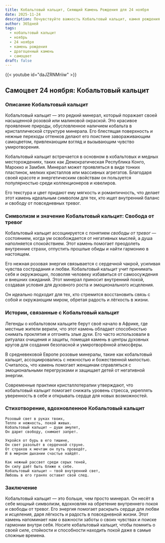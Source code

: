 ```yaml
---
title: Кобальтовый кальцит, Сияющий Камень Рождения для 24 ноября
date: 2025-11-24
description: Почувствуйте важность Кобальтовый кальцит, камня рождения 24 ноября, который символизирует Свобода от тревог. Пусть его красота и значение осветят ваш день.
author: 365дней
tags:
  - кобальтовый кальцит
  - ноябрь
  - 24 ноября
  - камень рождения
  - драгоценный камень
  - самоцвет
draft: false
---
```


{{< youtube id="daJZRNMriiw" >}}

## Самоцвет 24 ноября: Кобальтовый кальцит

### Описание Кобальтовый кальцит

Кобальтовый кальцит — это редкий минерал, который поражает своей насыщенной розовой или малиновой окраской. Это красивое проявление природы, обусловленное наличием кобальта в кристаллической структуре минерала. Его блестящая поверхность и нежные переходы оттенков делают его поистине завораживающим самоцветом, привлекающим взгляд и вызывающим чувство умиротворения.

Кобальтовый кальцит встречается в основном в кобальтовых и медных месторождениях, таких как Демократическая Республика Конго, Марокко и Замбия. Минерал может проявляться в виде тонких пластинок, мелких кристаллов или массивных агрегатов. Благодаря своей красоте и энергетическим свойствам он пользуется популярностью среди коллекционеров и ювелиров.

Его текстура и цвет придают ему мягкость и романтичность, что делает этот камень идеальным символом для тех, кто ищет внутренний баланс и свободу от повседневных тревог.

### Символизм и значение Кобальтовый кальцит: Свобода от тревог

Кобальтовый кальцит ассоциируется с понятием _свободы от тревог_ — состоянием, когда ум освобождается от негативных мыслей, а душа наполняется спокойствием. Этот камень помогает преодолеть внутренние страхи, отпустить прошлые обиды и найти гармонию в настоящем.

Его нежная розовая энергия связывается с сердечной чакрой, усиливая чувства сострадания и любви. Кобальтовый кальцит учит принимать себя и окружающих, позволяя человеку избавиться от самоосуждения и внешних ожиданий. Этот минерал приносит внутренний покой, создавая условия для духовного роста и эмоционального исцеления.

Он идеально подходит для тех, кто стремится восстановить связь с собой и окружающим миром, обретая радость и лёгкость в жизни.

### Истории, связанные с Кобальтовый кальцит

Легенды о кобальтовом кальците берут своё начало в Африке, где местные жители верили, что этот камень обладает способностью снимать проклятия и отгонять злые духи. Его часто использовали в ритуалах очищения и защиты, помещая камень в центры духовных кругов для создания безопасной и умиротворённой атмосферы.

В средневековой Европе розовые минералы, такие как кобальтовый кальцит, ассоциировались с нежностью и божественной милостью. Считалось, что камень помогает женщинам справляться с эмоциональными перегрузками и защищает детей от негативной энергии.

Современные практики кристаллотерапии утверждают, что кобальтовый кальцит помогает снижать уровень стресса, укреплять уверенность в себе и открывать сердце для новых возможностей.

### Стихотворение, вдохновленное Кобальтовый кальцит

```
Розовый свет в руках твоих,  
Тепло и нежность, покой живых.  
Кобальтовый кальцит — души амулет,  
Он дарит свободу, снимает запрет.

Укройся от бурь в его тишине,  
Он свет разольёт в сердечной струне.  
От страхов к мечтам он путь проведёт,  
И в мирном дыхании счастье найдёт.

Как нежный рассвет среди серых теней,  
Он силу даёт быть ближе к себе.  
Кобальтовый кальцит — твой внутренний свет,  
Любовь в его гранях оставит свой след.
```

### Заключение

Кобальтовый кальцит — это больше, чем просто минерал. Он несёт в себе мощный символизм, вдохновляя на обретение внутреннего покоя и свободы от тревог. Его энергия помогает раскрыть сердце для любви и исцеления, даря лёгкость и радость в повседневной жизни. Этот камень напоминает нам о важности заботы о своих чувствах и поиске гармонии внутри себя. Носите кобальтовый кальцит, чтобы помнить о своей силе, стойкости и способности находить покой даже в самые сложные времена.